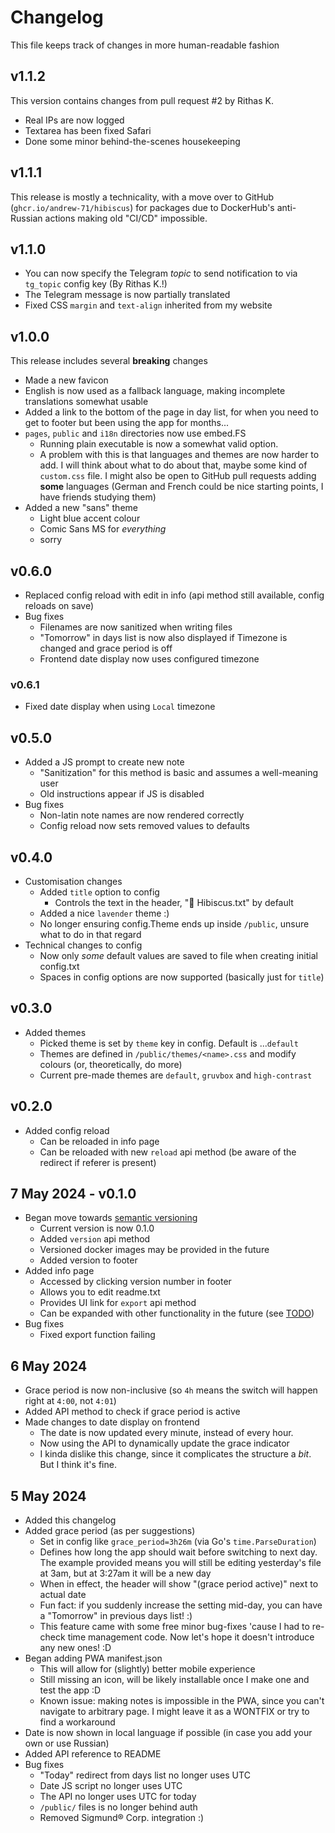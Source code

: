 # Changelog
This file keeps track of changes in more human-readable fashion

## v1.1.2
This version contains changes from pull request #2 by Rithas K.
* Real IPs are now logged
* Textarea has been fixed Safari
* Done some minor behind-the-scenes housekeeping 
## v1.1.1
This release is mostly a technicality, with a move over to GitHub (`ghcr.io/andrew-71/hibiscus`) for packages due to DockerHub's anti-Russian actions making old "CI/CD" impossible.
## v1.1.0
* You can now specify the Telegram *topic* to send notification to via `tg_topic` config key (By Rithas K.!)
* The Telegram message is now partially translated
* Fixed CSS `margin` and `text-align` inherited from my website
## v1.0.0
This release includes several **breaking** changes
* Made a new favicon
* English is now used as a fallback language, making incomplete translations somewhat usable
* Added a link to the bottom of the page in day list, for when you need to get to footer but been using the app for months...
* `pages`, `public` and `i18n` directories now use embed.FS
  * Running plain executable is now a somewhat valid option.
  * A problem with this is that languages and themes are now harder to add. I will think about what to do about that, maybe some kind of `custom.css` file.
  I might also be open to GitHub pull requests adding **some** languages (German and French could be nice starting points, I have friends studying them)
* Added a new "sans" theme
  * Light blue accent colour
  * Comic Sans MS for *everything*
  * sorry

## v0.6.0
* Replaced config reload with edit in info (api method still available, config reloads on save)
* Bug fixes
  * Filenames are now sanitized when writing files
  * "Tomorrow" in days list is now also displayed if Timezone is changed and grace period is off
  * Frontend date display now uses configured timezone
### v0.6.1
* Fixed date display when using `Local` timezone

## v0.5.0
* Added a JS prompt to create new note
  * "Sanitization" for this method is basic and assumes a well-meaning user
  * Old instructions appear if JS is disabled
* Bug fixes
  * Non-latin note names are now rendered correctly
  * Config reload now sets removed values to defaults

## v0.4.0
* Customisation changes
  * Added `title` option to config
    * Controls the text in the header, "🌺 Hibiscus.txt" by default
  * Added a nice `lavender` theme :)
  * No longer ensuring config.Theme ends up inside `/public`, unsure what to do in that regard
* Technical changes to config
  * Now only *some* default values are saved to file when creating initial config.txt
  * Spaces in config options are now supported (basically just for `title`)

## v0.3.0
* Added themes
  * Picked theme is set by `theme` key in config. Default is ...`default`
  * Themes are defined in `/public/themes/<name>.css` and modify colours (or, theoretically, do more)
  * Current pre-made themes are `default`, `gruvbox` and `high-contrast`

## v0.2.0
* Added config reload
  * Can be reloaded in info page
  * Can be reloaded with new `reload` api method (be aware of the redirect if referer is present)

## 7 May 2024 - v0.1.0
* Began move towards [semantic versioning](https://semver.org/)
  * Current version is now 0.1.0
  * Added `version` api method
  * Versioned docker images may be provided in the future
  * Added version to footer
* Added info page
  * Accessed by clicking version number in footer
  * Allows you to edit readme.txt
  * Provides UI link for `export` api method
  * Can be expanded with other functionality in the future (see [TODO](./TODO.md))
* Bug fixes
  * Fixed export function failing

## 6 May 2024
* Grace period is now non-inclusive (so `4h` means the switch will happen right at `4:00`, not `4:01`)
* Added API method to check if grace period is active
* Made changes to date display on frontend
  * The date is now updated every minute, instead of every hour.
  * Now using the API to dynamically update the grace indicator
  * I kinda dislike this change, since it complicates the structure a *bit*.
  But I think it's fine.

## 5 May 2024
* Added this changelog
* Added grace period (as per suggestions)
  * Set in config like `grace_period=3h26m` (via Go's `time.ParseDuration`)
  * Defines how long the app should wait before switching to next day.
  The example provided means you will still be editing yesterday's file at 3am, but at 3:27am it will be a new day
  * When in effect, the header will show "(grace period active)" next to actual date
  * Fun fact: if you suddenly increase the setting mid-day, you can have a "Tomorrow" in previous days list! :)
  * This feature came with some free minor bug-fixes 'cause I had to re-check time management code.
  Now let's hope it doesn't introduce any new ones! :D
* Began adding PWA manifest.json
  * This will allow for (slightly) better mobile experience
  * Still missing an icon, will be likely installable once I make one and test the app :D
  * Known issue: making notes is impossible in the PWA, since you can't navigate to arbitrary page. 
  I might leave it as a WONTFIX or try to find a workaround
* Date is now shown in local language if possible (in case you add your own or use Russian)
* Added API reference to README
* Bug fixes
  * "Today" redirect from days list no longer uses UTC
  * Date JS script no longer uses UTC
  * The API no longer uses UTC for today
  * `/public/` files is no longer behind auth
  * Removed Sigmund® Corp. integration :)